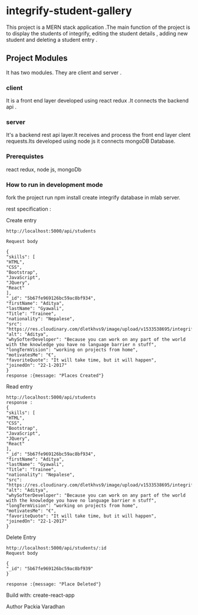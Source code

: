 # integrify-student-gallery
This project is a MERN stack application .The main function of the  project is to display the students of integrify, editing the student details , adding new student and deleting a student entry .

## Project Modules

It has two modules. They are client and server .

### client
It is a front end layer developed using react redux .It connects the backend api .

### server
It's a backend rest api layer.It receives and process the front end layer clent requests.Its developed using node js it connects mongoDB Database.

### Prerequistes
react redux, node js, mongoDb

### How to run in development mode
fork the project
run npm install
create integrify database in mlab server.


rest specification :

Create entry 

```
http://localhost:5000/api/students

Request body

{
"skills": [
"HTML",
"CSS",
"Bootstrap",
"JavaScript",
"JQuery",
"React"
],
"_id": "5b67fe969126bc59ac8bf934",
"firstName": "Aditya",
"lastName": "Gyawali",
"Title": "Trainee",
"nationality": "Nepalese",
"src": "https://res.cloudinary.com/dletkhvs9/image/upload/v1533538695/integrify_students/Aditya.jpg",
"alt": "Aditya",
"whySofterDeveloper": "Because you can work on any part of the world with the knowledge you have no language barrier n stuff",
"longTermVision": "working on projects from home",
"motivatesMe": "€",
"favoriteQuote": "It will take time, but it will happen",
"joinedOn": "22-1-2017"
}
response :{message: "Places Created"}
```

Read entry 

```
http://localhost:5000/api/students
response :
{
"skills": [
"HTML",
"CSS",
"Bootstrap",
"JavaScript",
"JQuery",
"React"
],
"_id": "5b67fe969126bc59ac8bf934",
"firstName": "Aditya",
"lastName": "Gyawali",
"Title": "Trainee",
"nationality": "Nepalese",
"src": "https://res.cloudinary.com/dletkhvs9/image/upload/v1533538695/integrify_students/Aditya.jpg",
"alt": "Aditya",
"whySofterDeveloper": "Because you can work on any part of the world with the knowledge you have no language barrier n stuff",
"longTermVision": "working on projects from home",
"motivatesMe": "€",
"favoriteQuote": "It will take time, but it will happen",
"joinedOn": "22-1-2017"
}
```

Delete Entry
```
http://localhost:5000/api/students/:id
Request body

{
"_id": "5b67fe969126bc59ac8bf939"
}

response :{message: "Place Deleted"}
```

Build with:
create-react-app

Author
Packia Varadhan
